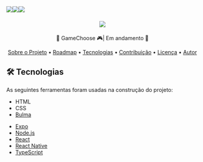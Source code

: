 <div align="center">
  <img style="float:left;" src="https://img.shields.io/static/v1?label=Front-end&message=99%&color=78BC61&style=for-the-badge&logo=ghost"/>
  <img style="float:left;" src="https://img.shields.io/static/v1?label=Back-end&message=0%&color=78BC61&style=for-the-badge&logo=ghost"/>
  <img style="float:left;" src="https://img.shields.io/static/v1?label=Banco&message=40%&color=78BC61&style=for-the-badge&logo=ghost"/>
</div>

<h1 align="center">
  <img src="https://user-images.githubusercontent.com/70920017/116576383-e4879500-a8e5-11eb-9c09-b656ccc2b481.png">
</h1>

<div align="center">
 <p>🚧 GameChoose 🎮| Em andamento 🚧</p>
 <a href="#objetivo">Sobre o Projeto</a> •
 <a href="#roadmap">Roadmap</a> • 
 <a href="#tecnologias">Tecnologias</a> • 
 <a href="#contribuicao">Contribuição</a> • 
 <a href="#licenc-a">Licença</a> • 
 <a href="#autor">Autor</a>
</div>

<div>
  <h2>🛠 Tecnologias</h2>
  <p>As seguintes ferramentas foram usadas na construção do projeto:</p>
  <ul>
    <li>HTML</li>
    <li>CSS</li>
    <li><a href="https://bulma.io">Bulma</a></li>
</div> 

- [Expo](https://expo.io/)
- [Node.js](https://nodejs.org/en/)
- [React](https://pt-br.reactjs.org/)
- [React Native](https://reactnative.dev/)
- [TypeScript](https://www.typescriptlang.org/)


